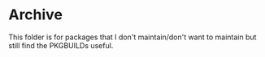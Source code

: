 # Archive

This folder is for packages that I don't maintain/don't want to maintain but still find the PKGBUILDs useful.
